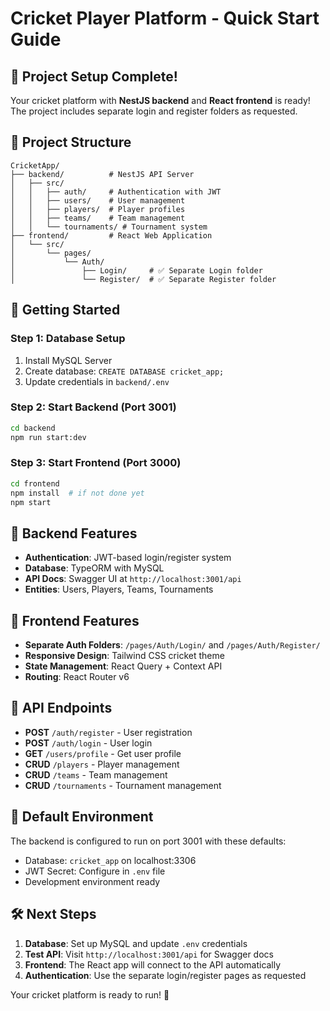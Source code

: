 # Cricket Player Platform - Quick Start Guide

## 🏏 Project Setup Complete!

Your cricket platform with **NestJS backend** and **React frontend** is ready! The project includes separate login and register folders as requested.

## 📁 Project Structure

```
CricketApp/
├── backend/          # NestJS API Server
│   ├── src/
│   │   ├── auth/     # Authentication with JWT
│   │   ├── users/    # User management
│   │   ├── players/  # Player profiles
│   │   ├── teams/    # Team management
│   │   └── tournaments/ # Tournament system
├── frontend/         # React Web Application
│   └── src/
│       └── pages/
│           └── Auth/
│               ├── Login/     # ✅ Separate Login folder
│               └── Register/  # ✅ Separate Register folder
```

## 🚀 Getting Started

### Step 1: Database Setup

1. Install MySQL Server
2. Create database: `CREATE DATABASE cricket_app;`
3. Update credentials in `backend/.env`

### Step 2: Start Backend (Port 3001)

```bash
cd backend
npm run start:dev
```

### Step 3: Start Frontend (Port 3000)

```bash
cd frontend
npm install  # if not done yet
npm start
```

## 🔧 Backend Features

- **Authentication**: JWT-based login/register system
- **Database**: TypeORM with MySQL
- **API Docs**: Swagger UI at `http://localhost:3001/api`
- **Entities**: Users, Players, Teams, Tournaments

## 🎨 Frontend Features

- **Separate Auth Folders**: `/pages/Auth/Login/` and `/pages/Auth/Register/`
- **Responsive Design**: Tailwind CSS cricket theme
- **State Management**: React Query + Context API
- **Routing**: React Router v6

## 📝 API Endpoints

- **POST** `/auth/register` - User registration
- **POST** `/auth/login` - User login
- **GET** `/users/profile` - Get user profile
- **CRUD** `/players` - Player management
- **CRUD** `/teams` - Team management
- **CRUD** `/tournaments` - Tournament management

## 🔑 Default Environment

The backend is configured to run on port 3001 with these defaults:

- Database: `cricket_app` on localhost:3306
- JWT Secret: Configure in `.env` file
- Development environment ready

## 🛠 Next Steps

1. **Database**: Set up MySQL and update `.env` credentials
2. **Test API**: Visit `http://localhost:3001/api` for Swagger docs
3. **Frontend**: The React app will connect to the API automatically
4. **Authentication**: Use the separate login/register pages as requested

Your cricket platform is ready to run! 🎉
